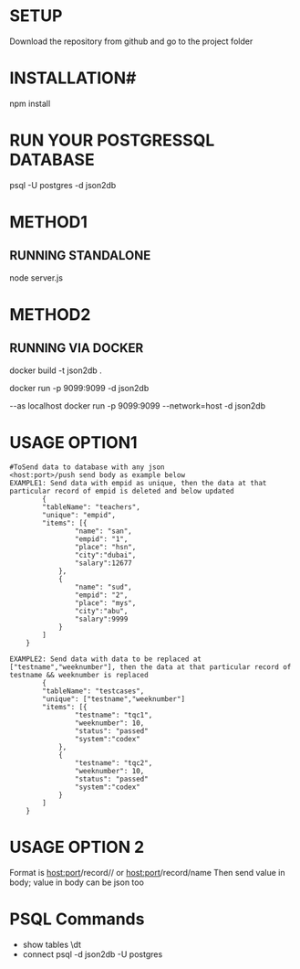 # SETUP
Download the repository from github and go to the project folder

# INSTALLATION#
npm install

# RUN YOUR POSTGRESSQL DATABASE
psql -U postgres -d json2db

# METHOD1
## RUNNING STANDALONE
node server.js

# METHOD2
## RUNNING VIA DOCKER
docker build -t json2db .

docker run -p 9099:9099 -d json2db

--as localhost 
docker run -p 9099:9099 --network=host -d json2db


# USAGE OPTION1
    #ToSend data to database with any json
    <host:port>/push send body as example below
    EXAMPLE1: Send data with empid as unique, then the data at that particular record of empid is deleted and below updated
            {
        	"tableName": "teachers",
        	"unique": "empid",
        	"items": [{
        			"name": "san",
                    "empid": "1",
        			"place": "hsn",
        			"city":"dubai",
        			"salary":12677
        		},
        		{
        			"name": "sud",
                    "empid": "2",
        			"place": "mys",
        			"city":"abu",
        			"salary":9999
        		}
        	]
        }

    EXAMPLE2: Send data with data to be replaced at ["testname","weeknumber"], then the data at that particular record of testname && weeknumber is replaced
            {
        	"tableName": "testcases",
        	"unique": ["testname","weeknumber"]
        	"items": [{
        			"testname": "tqc1",
                    "weeknumber": 10,
                    "status": "passed"
        			"system":"codex"
        		},
                {
        			"testname": "tqc2",
                    "weeknumber": 10,
                    "status": "passed"
        			"system":"codex"
        		}
        	]
        }
# USAGE OPTION 2

Format is <host:port>/record/<name>/<value> 
or 
<host:port>/record/name 
Then send value in body; value in body can be json too

# PSQL Commands
-  show tables 
\dt
-   connect 
psql -d json2db -U postgres

